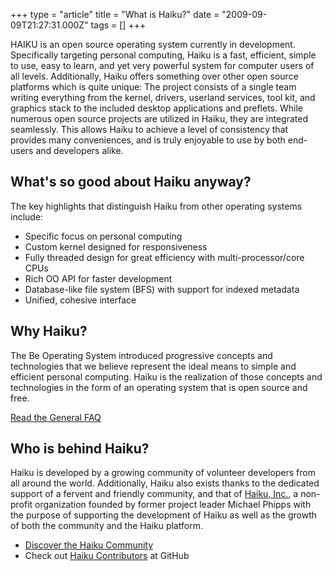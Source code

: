 +++
type = "article"
title = "What is Haiku?"
date = "2009-09-09T21:27:31.000Z"
tags = []
+++

HAIKU is an open source operating system currently in development. Specifically targeting personal computing, Haiku is a fast, efficient, simple to use, easy to learn, and yet very powerful system for computer users of all levels. Additionally, Haiku offers something over other open source platforms which is quite unique: The project consists of a single team writing everything from the kernel, drivers, userland services, tool kit, and graphics stack to the included desktop applications and preflets. While numerous open source projects are utilized in Haiku, they are integrated seamlessly. This allows Haiku to achieve a level of consistency that provides many conveniences, and is truly enjoyable to use by both end-users and developers alike.

## What's so good about Haiku anyway?

The key highlights that distinguish Haiku from other operating systems include:

  * Specific focus on personal computing
  * Custom kernel designed for responsiveness
  * Fully threaded design for great efficiency with multi-processor/core CPUs
  * Rich OO API for faster development
  * Database-like file system (BFS) with support for indexed metadata
  * Unified, cohesive interface

## Why Haiku?

The Be Operating System introduced progressive concepts and technologies that we believe represent the ideal means to simple and efficient personal computing. Haiku is the realization of those concepts and technologies in the form of an operating system that is open source and free.

[Read the General FAQ](/about/faq)

## Who is behind Haiku?

Haiku is developed by a growing community of volunteer developers from all around the world. Additionally, Haiku also exists thanks to the dedicated support of a fervent and friendly community, and that of [Haiku, Inc.](http://haiku-inc.org), a non-profit organization founded by former project leader Michael Phipps with the purpose of supporting the development of Haiku as well as the growth of both the community and the Haiku platform.

  * [Discover the Haiku Community](/community)
  * Check out [Haiku Contributors](https://github.com/haiku/haiku/graphs/contributors) at GitHub
